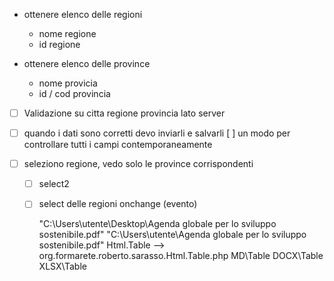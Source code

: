 - ottenere elenco delle regioni 
    - nome regione
    - id regione   

- ottenere elenco delle province 
    - nome provicia
    - id / cod provincia   


- [ ] Validazione su citta regione provincia lato server

- [ ] quando i dati sono corretti devo inviarli e salvarli
     [ ] un modo per controllare tutti i campi contemporaneamente


- [ ] seleziono regione, vedo solo le province corrispondenti
    - [ ] select2
    - [ ] select delle regioni 
        onchange (evento)


        "C:\Users\utente\Desktop\Agenda globale per lo sviluppo sostenibile.pdf"
        "C:\Users\utente\Agenda globale per lo sviluppo sostenibile.pdf"
        Html.Table  --> org.formarete.roberto.sarasso.Html.Table.php
        MD\Table
        DOCX\Table
        XLSX\Table